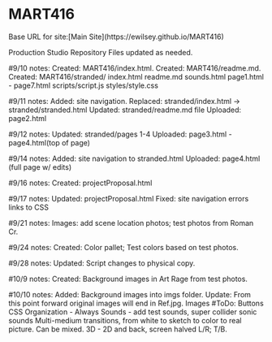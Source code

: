 # MART416
<This content is the property of Eric J Wilsey>
Base URL for site:[Main Site](https://ewilsey.github.io/MART416)

Production Studio Repository
Files updated as needed.

#9/10 notes:
Created: MART416/index.html.
Created: MART416/readme.md.
Created: MART416/stranded/
          index.html
          readme.md
          sounds.html
          page1.html - page7.html
          scripts/script.js
          styles/style.css

#9/11 notes:
Added: site navigation.
Replaced: stranded/index.html -> stranded/stranded.html
Updated:  stranded/readme.md file
Uploaded: page2.html

#9/12 notes:
Updated: stranded/pages 1-4
Uploaded: page3.html - page4.html(top of page)

#9/14 notes:
Added: site navigation to stranded.html
Uploaded: page4.html (full page w/ edits)

#9/16 notes:
Created: projectProposal.html

#9/17 notes:
Updated: projectProposal.html
Fixed: site navigation errors
       links to CSS

#9/21 notes:
Images: add scene location photos; test photos from Roman Cr.

#9/24 notes:
Created: Color pallet; Test colors based on test photos.

#9/28 notes:
Updated: Script changes to physical copy.

#10/9 notes:
Created: Background images in Art Rage from test photos.

#10/10 notes:
Added: Background images into imgs folder.
Update: From this point forward original images will end in Ref.jpg.
        Images
#ToDo:
Buttons CSS
Organization - Always
Sounds - add test sounds, super collider sonic sounds
Multi-medium transitions, from white to sketch to color to real picture. Can be
mixed. 3D - 2D and back, screen halved L/R; T/B.
